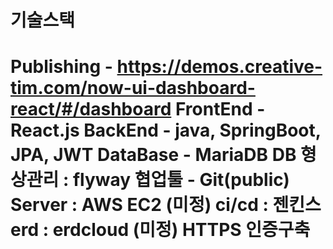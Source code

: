 기술스택
============================
Publishing - https://demos.creative-tim.com/now-ui-dashboard-react/#/dashboard
FrontEnd - React.js
BackEnd - java, SpringBoot, JPA, JWT
DataBase - MariaDB
DB 형상관리 : flyway
협업툴 - Git(public)
Server : AWS EC2
(미정) ci/cd : 젠킨스
erd : erdcloud
(미정) HTTPS 인증구축
=============================